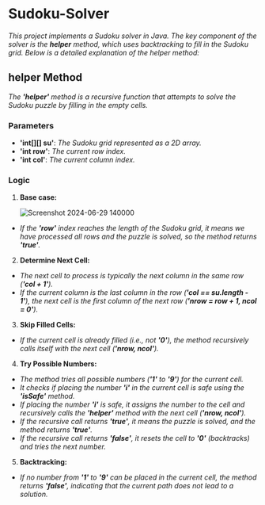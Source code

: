 # Sudoku-Solver
*This project implements a Sudoku solver in Java. The key component of the solver is the **helper** method, which uses backtracking to fill in the Sudoku grid. Below is a detailed explanation of the helper method:*
## helper Method
*The **'helper'** method is a recursive function that attempts to solve the Sudoku puzzle by filling in the empty cells.*
### Parameters
* **'int[][] su'**: *The Sudoku grid represented as a 2D array.* 
* **'int row'**: *The current row index.*
*  **'int col'**: *The current column index.*
### Logic
1. **Base case:**

    ![Screenshot 2024-06-29 140000](https://github.com/SamanvyaAgarwal/Sudoku-Solver/assets/149570345/31b77796-8b04-40e6-866c-195753e471b9)
* *If the **'row'** index reaches the length of the Sudoku grid, it means we have processed all rows and the puzzle is solved, so the method returns **'true'**.*
2. **Determine Next Cell:**
* *The next cell to process is typically the next column in the same row (**'col + 1'**).*
* *If the current column is the last column in the row (**'col == su.length - 1'**), the next cell is the first column of the next row (**'nrow = row + 1, ncol = 0'**).*
3. **Skip Filled Cells:**
* *If the current cell is already filled (i.e., not **'0'**), the method recursively calls itself with the next cell (**'nrow, ncol'**).*
4. **Try Possible Numbers:**
* *The method tries all possible numbers (**'1'** to **'9'**) for the current cell.*
* *It checks if placing the number **'i'** in the current cell is safe using the **'isSafe'** method.*
* *If placing the number **'i'** is safe, it assigns the number to the cell and recursively calls the **'helper'** method with the next cell (**'nrow, ncol'**).*
* *If the recursive call returns **'true'**, it means the puzzle is solved, and the method returns **'true'**.*
* *If the recursive call returns **'false'**, it resets the cell to **'0'** (backtracks) and tries the next number.*
5. **Backtracking:**
* *If no number from **'1'** to **'9'** can be placed in the current cell, the method returns **'false'**, indicating that the current path does not lead to a solution.*
